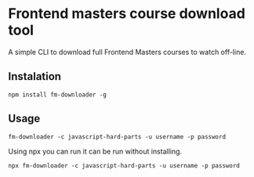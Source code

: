 # Frontend masters course download tool
A simple CLI to download full Frontend Masters courses to watch off-line.

## Instalation

```
npm install fm-downloader -g
````

## Usage

```
fm-downloader -c javascript-hard-parts -u username -p password
```
Using npx you can run it can be run without installing.

```
npx fm-downloader -c javascript-hard-parts -u username -p password
```

